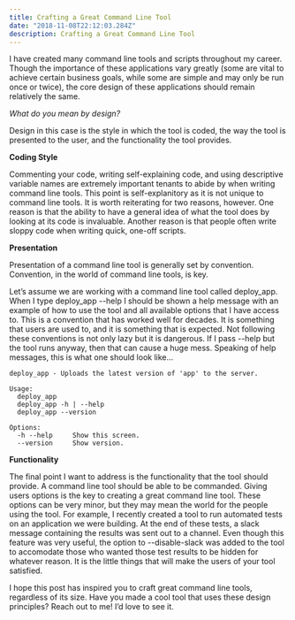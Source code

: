```yaml
---
title: Crafting a Great Command Line Tool
date: "2018-11-08T22:12:03.284Z"
description: Crafting a Great Command Line Tool
---
```


I have created many command line tools and scripts throughout my career. Though the importance of these applications vary greatly (some are vital to achieve certain business goals, while some are simple and may only be run once or twice), the core design of these applications should remain relatively the same.

_What do you mean by design?_

Design in this case is the style in which the tool is coded, the way the tool is presented to the user, and the functionality the tool provides.

__Coding Style__

Commenting your code, writing self-explaining code, and using descriptive variable names are extremely important tenants to abide by when writing command line tools. This point is self-explanitory as it is not unique to command line tools. It is worth reiterating for two reasons, however. One reason is that the ability to have a general idea of what the tool does by looking at its code is invaluable. Another reason is that people often write sloppy code when writing quick, one-off scripts.

__Presentation__

Presentation of a command line tool is generally set by convention. Convention, in the world of command line tools, is key.

Let’s assume we are working with a command line tool called deploy_app. When I type deploy_app --help I should be shown a help message with an example of how to use the tool and all available options that I have access to. This is a convention that has worked well for decades. It is something that users are used to, and it is something that is expected. Not following these conventions is not only lazy but it is dangerous. If I pass --help but the tool runs anyway, then that can cause a huge mess. Speaking of help messages, this is what one should look like…

```shell-session
deploy_app - Uploads the latest version of 'app' to the server.

Usage:
  deploy_app
  deploy_app -h | --help
  deploy_app --version

Options:
  -h --help     Show this screen.
  --version     Show version.
```

__Functionality__

The final point I want to address is the functionality that the tool should provide. A command line tool should be able to be commanded. Giving users options is the key to creating a great command line tool. These options can be very minor, but they may mean the world for the people using the tool. For example, I recently created a tool to run automated tests on an application we were building. At the end of these tests, a slack message containing the results was sent out to a channel. Even though this feature was very useful, the option to --disable-slack was added to the tool to accomodate those who wanted those test results to be hidden for whatever reason. It is the little things that will make the users of your tool satisfied.

I hope this post has inspired you to craft great command line tools, regardless of its size. Have you made a cool tool that uses these design principles? Reach out to me! I’d love to see it.
